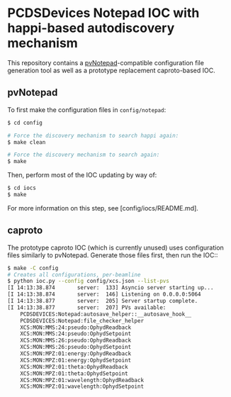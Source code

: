 PCDSDevices Notepad IOC with happi-based autodiscovery mechanism
================================================================

This repository contains a
[pvNotepad](https://github.com/pcdshub/pvNotepad)-compatible configuration file
generation tool as well as a prototype replacement caproto-based IOC.

pvNotepad
---------

To first make the configuration files in ``config/notepad``:

```bash
$ cd config

# Force the discovery mechanism to search happi again:
$ make clean

# Force the discovery mechanism to search again:
$ make
```

Then, perform most of the IOC updating by way of:

```bash
$ cd iocs
$ make
```

For more information on this step, see [config/iocs/README.md].

caproto
-------

The prototype caproto IOC (which is currently unused) uses configuration files
similarly to pvNotepad.  Generate those files first, then run the IOC::

```bash
$ make -C config
# Creates all configurations, per-beamline
$ python ioc.py --config config/xcs.json --list-pvs
[I 14:13:38.874       server:  133] Asyncio server starting up...
[I 14:13:38.874       server:  146] Listening on 0.0.0.0:5064
[I 14:13:38.877       server:  205] Server startup complete.
[I 14:13:38.877       server:  207] PVs available:
    PCDSDEVICES:Notepad:autosave_helper::__autosave_hook__
    PCDSDEVICES:Notepad:file_checker_helper
    XCS:MON:MMS:24:pseudo:OphydReadback
    XCS:MON:MMS:24:pseudo:OphydSetpoint
    XCS:MON:MMS:26:pseudo:OphydReadback
    XCS:MON:MMS:26:pseudo:OphydSetpoint
    XCS:MON:MPZ:01:energy:OphydReadback
    XCS:MON:MPZ:01:energy:OphydSetpoint
    XCS:MON:MPZ:01:theta:OphydReadback
    XCS:MON:MPZ:01:theta:OphydSetpoint
    XCS:MON:MPZ:01:wavelength:OphydReadback
    XCS:MON:MPZ:01:wavelength:OphydSetpoint
```
